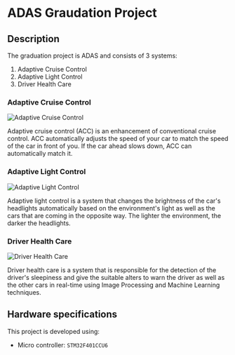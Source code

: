 # ADAS Graudation Project

## Description

The graduation project is ADAS and consists of 3 systems:

1. Adaptive Cruise Control
2. Adaptive Light Control
3. Driver Health Care

### Adaptive Cruise Control

![Adaptive Cruise Control](https://trello.com/1/cards/63506b50f4bde902adb3d432/attachments/635154d061958c05c7b2b993/previews/635154d261958c05c7b2b99e/download/Acura-TLX-2022-Adaptive-Cruise-Control-with-Low-Speed-Follow-S.jpg)

Adaptive cruise control (ACC) is an enhancement of conventional cruise control. ACC automatically adjusts the speed of your car to match the speed of the car in front of you. If the car ahead slows down, ACC can automatically match it.

### Adaptive Light Control

![Adaptive Light Control](https://trello.com/1/cards/63506b4714db630134bfda17/attachments/635153dc983adc0187b5f93e/previews/635153dd983adc0187b5f9ed/download/headlights.jpg)

Adaptive light control is a system that changes the brightness of the car's headlights automatically based on the environment's light as well as the cars that are coming in the opposite way. The lighter the environment, the darker the headlights.

### Driver Health Care

![Driver Health Care](https://www.here.com/sites/g/files/odxslz256/files/2022-06/sleep-asleep-car-sleepy-tired-driver-automotive-blog.jpg)

Driver health care is a system that is responsible for the detection of the driver's sleepiness and give the suitable alters to warn the driver as well as the other cars in real-time using Image Processing and Machine Learning techniques.

## Hardware specifications

This project is developed using:

- Micro controller: `STM32F401CCU6`
